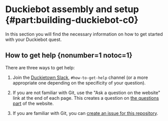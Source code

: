 # Duckiebot assembly and setup {#part:building-duckiebot-c0}

In this section you will find the necessary information on how to get started with your Duckiebot quest.


## How to get help {nonumber=1 notoc=1}

There are three ways to get help:

1. Join the [Duckietown Slack](https://join.slack.com/t/duckietown/shared_invite/enQtNTU0Njk4NzU2NTY1LWM2YzdlNmJmOTg4MzAyODc2YTI3YTc5MzE2MThkZGUwYTFkZWQ4M2ZlZGU1YTZhYjg5YTgzNDkyMzI2ZjNhZWE), `#how-to-get-help` channel (or a more appropriate one depending on the specificity of your question).

2. If you are not familiar with Git, use the "Ask a question on the website" link at the end of each page. This creates a question on [the questions part][questions] of the website.  

3. If you are familiar with Git, you can [create an issue for this repository][issues].


[issues]: https://github.com/duckietown/docs-opmanual_duckiebot/issues

[questions]: https://www.duckietown.org/questions
